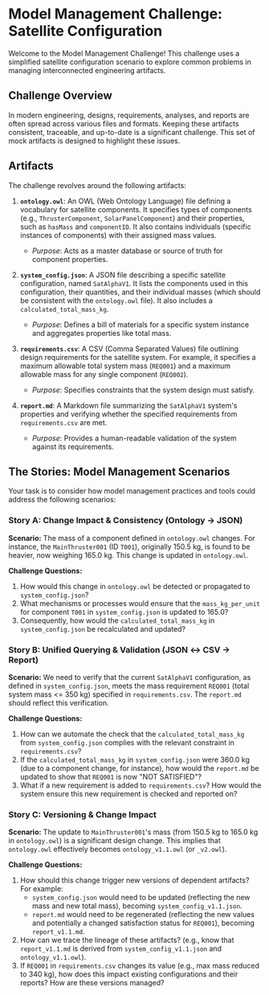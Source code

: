 # Model Management Challenge: Satellite Configuration

Welcome to the Model Management Challenge! This challenge uses a simplified satellite configuration scenario to explore common problems in managing interconnected engineering artifacts.

## Challenge Overview

In modern engineering, designs, requirements, analyses, and reports are often spread across various files and formats. Keeping these artifacts consistent, traceable, and up-to-date is a significant challenge. This set of mock artifacts is designed to highlight these issues.

## Artifacts

The challenge revolves around the following artifacts:

1.  **`ontology.owl`**: An OWL (Web Ontology Language) file defining a vocabulary for satellite components. It specifies types of components (e.g., `ThrusterComponent`, `SolarPanelComponent`) and their properties, such as `hasMass` and `componentID`. It also contains individuals (specific instances of components) with their assigned mass values.
    *   *Purpose*: Acts as a master database or source of truth for component properties.

2.  **`system_config.json`**: A JSON file describing a specific satellite configuration, named `SatAlphaV1`. It lists the components used in this configuration, their quantities, and their individual masses (which should be consistent with the `ontology.owl` file). It also includes a `calculated_total_mass_kg`.
    *   *Purpose*: Defines a bill of materials for a specific system instance and aggregates properties like total mass.

3.  **`requirements.csv`**: A CSV (Comma Separated Values) file outlining design requirements for the satellite system. For example, it specifies a maximum allowable total system mass (`REQ001`) and a maximum allowable mass for any single component (`REQ002`).
    *   *Purpose*: Specifies constraints that the system design must satisfy.

4.  **`report.md`**: A Markdown file summarizing the `SatAlphaV1` system's properties and verifying whether the specified requirements from `requirements.csv` are met.
    *   *Purpose*: Provides a human-readable validation of the system against its requirements.

## The Stories: Model Management Scenarios

Your task is to consider how model management practices and tools could address the following scenarios:

### Story A: Change Impact & Consistency (Ontology → JSON)

**Scenario:**
The mass of a component defined in `ontology.owl` changes. For instance, the `MainThruster001` (ID `T001`), originally 150.5 kg, is found to be heavier, now weighing 165.0 kg. This change is updated in `ontology.owl`.

**Challenge Questions:**
1.  How would this change in `ontology.owl` be detected or propagated to `system_config.json`?
2.  What mechanisms or processes would ensure that the `mass_kg_per_unit` for component `T001` in `system_config.json` is updated to 165.0?
3.  Consequently, how would the `calculated_total_mass_kg` in `system_config.json` be recalculated and updated?

### Story B: Unified Querying & Validation (JSON ↔ CSV → Report)

**Scenario:**
We need to verify that the current `SatAlphaV1` configuration, as defined in `system_config.json`, meets the mass requirement `REQ001` (total system mass <= 350 kg) specified in `requirements.csv`. The `report.md` should reflect this verification.

**Challenge Questions:**
1.  How can we automate the check that the `calculated_total_mass_kg` from `system_config.json` complies with the relevant constraint in `requirements.csv`?
2.  If the `calculated_total_mass_kg` in `system_config.json` were 360.0 kg (due to a component change, for instance), how would the `report.md` be updated to show that `REQ001` is now "NOT SATISFIED"?
3.  What if a new requirement is added to `requirements.csv`? How would the system ensure this new requirement is checked and reported on?

### Story C: Versioning & Change Impact

**Scenario:**
The update to `MainThruster001`'s mass (from 150.5 kg to 165.0 kg in `ontology.owl`) is a significant design change. This implies that `ontology.owl` effectively becomes `ontology_v1.1.owl` (or `_v2.owl`).

**Challenge Questions:**
1.  How should this change trigger new versions of dependent artifacts? For example:
    *   `system_config.json` would need to be updated (reflecting the new mass and new total mass), becoming `system_config_v1.1.json`.
    *   `report.md` would need to be regenerated (reflecting the new values and potentially a changed satisfaction status for `REQ001`), becoming `report_v1.1.md`.
2.  How can we trace the lineage of these artifacts? (e.g., know that `report_v1.1.md` is derived from `system_config_v1.1.json` and `ontology_v1.1.owl`).
3.  If `REQ001` in `requirements.csv` changes its value (e.g., max mass reduced to 340 kg), how does this impact existing configurations and their reports? How are these versions managed?

